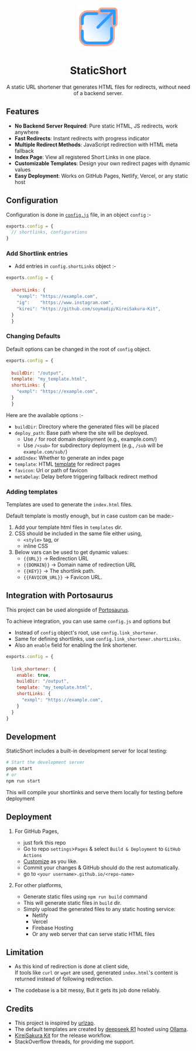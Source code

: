 <div align="center">
  <img 
    src="Assets/icon.png" 
    width=120 
    alt="static-short"
  >
  <h1>StaticShort</h1>
  <p>A static URL shortener that generates HTML files for redirects, without need of a backend server.</p>
</div>

## Features

- **No Backend Server Required**: Pure static HTML, JS redirects, work anywhere
- **Fast Redirects**: Instant redirects with progress indicator
- **Multiple Redirect Methods**: JavaScript redirection with HTML meta fallback
- **Index Page**: View all registered Short Links in one place.
- **Customizable Templates**: Design your own redirect pages with dynamic values 
- **Easy Deployment**: Works on GitHub Pages, Netlify, Vercel, or any static host


## Configuration

Configuration is done in [`config.js`](./config.js) file, in an object `config` :-

```js
exports.config = {
  // shortlinks, configurations
}
  ```

### Add Shortlink entries

- Add entries in `config.shortLinks` object :-
```js
exports.config = {

  shortLinks: {
    "exmpl": "https://example.com",
    "ig":    "https://www.instagram.com",
    "kirei": "https://github.com/soymadip/KireiSakura-Kit",
  }
  }
  ```

### Changing Defaults

Default options can be changed in the root of `config` object.  

```js
exports.config = {
  
  buildDir: "/output",
  template: "my_template.html",
  shortLinks: {
    "exmpl": "https://example.com",
  }
  }
  ```
Here are the available options :-

- `buildDir`: Directory where the generated files will be placed
- `deploy_path`: Base path where the site will be deployed.
    - Use `/` for root domain deployment (e.g., example.com/)
    - Use `/<sub>` for subdirectory deployment (e.g., `/sub` will be `example.com/sub/`)
- `addIndex`: Whether to generate an index page
- `template`: HTML [template](#adding-templates) for redirect pages
- `favicon`: Url or path of favicon
- `metaDelay`: Delay before triggering fallback redirect method


### Adding templates

Templates are used to generate the `index.html` files. 

Default template is mostly enough, but in case custom can be made:-

1. Add your template html files in `templates` dir.
2. CSS should be included in the same file either using,
   - `<style>` tag, or
   - inline CSS
3. Below vars can be used to get dynamic values:
   - `{{URL}}` -> Redirection URL
   - `{{DOMAIN}}` -> Domain name of redirection URL
   - `{{KEY}}` -> The shortlink path.
   - `{{FAVICON_URL}}` -> Favicon URL.

## Integration with Portosaurus

This project can be used alongside of [Portosaurus](https://github.com/soymadip/portosaurus).

To achieve integration, you can use same `config.js` and options but  
- Instead of `config` object's root, use `config.link_shortener`.
- Same for defining shortlinks, use `config.link_shortener.shortLinks`.
- Also an `enable` field for enabling the link shortener.

```js
exports.config = {
  
  link_shortener: {
    enable: true,
    buildDir: "/output",
    template: "my_template.html",
    shortLinks: {
      "exmpl": "https://example.com",
    }
  }
}
  ```

## Development 

StaticShort includes a built-in development server for local testing:

```bash
# Start the development server
pnpm start
# or
npm run start
```
This will compile your shortlinks and serve them locally for testing before deployment


## Deployment

1. For GitHub Pages, 
    - just fork this repo
    - Go to repo `settings`>`Pages` & select `Build & Deployment` to `GitHub Actions`
    - [Customize](#configuration) as you like.
    - Commit your changes & GitHub should do the rest automatically.
    - go to `<your username>.github.io/<repo-name>`

2. For other platforms, 
    - Generate static files using `npm run build` command
    - This will generate static files in `build` dir.
    - Simply upload the generated files to any static hosting service:
        - Netlify
        - Vercel
        - Firebase Hosting
        - Or any web server that can serve static HTML files


## Limitation

- As this kind of redirection is done at client side,<br>
  If tools like `curl` or `wget` are used, generated `index.html`'s content is returned instead of following redirection.

- The codebase is a bit messy, But it gets its job done reliably.


## Credits

- This project is inspired by [urlzap](https://github.com/brunoluiz/urlzap).
- The default templates are created by [deepseek R1](https://www.deepseek.com/) hosted using [Ollama](https://ollama.com/library/deepseek-r1).
- [KireiSakura Kit](https://github.com/soymadip/KireiSakura-Kit) for the release workflow.
- StackOverflow threads, for providing me support.
